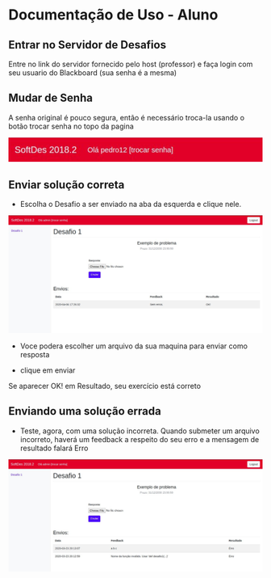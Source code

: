 # Documentação de Uso - Aluno

## Entrar no Servidor de Desafios

Entre no link do servidor fornecido pelo host (professor) e faça login com seu usuario do Blackboard (sua senha é a mesma)

## Mudar de Senha

A senha original é pouco segura, então é necessário troca-la usando o botão trocar senha no topo da pagina

![Trocar Senha](images/senha.png)

## Enviar solução correta

- Escolha o Desafio a ser enviado na aba da esquerda e clique nele. 

![Enviar Desafio](images/send.jpg)

- Voce podera escolher um arquivo da sua maquina para enviar como resposta

- clique em enviar

Se aparecer OK! em Resultado, seu exercício está correto

## Enviando uma solução errada

- Teste, agora, com uma solução incorreta. Quando submeter um arquivo incorreto, haverá um feedback a respeito do seu erro e a mensagem de resultado falará Erro

![Exercicio Errado](images/erro.png)
